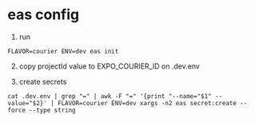 # eas config

1. run

```
FLAVOR=courier ENV=dev eas init
```

2. copy projectId value to EXPO_COURIER_ID on .dev.env

3. create secrets

```
cat .dev.env | grep "=" | awk -F "=" '{print "--name="$1" --value="$2}' | FLAVOR=courier ENV=dev xargs -n2 eas secret:create --force --type string
```
